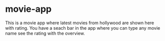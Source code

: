 # movie-app

This is a movie app where latest movies from hollywood are shown here with rating. You have a seach bar in the app where you can type any movie name see the rating with the overview.
